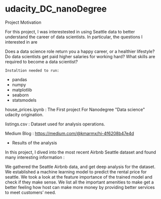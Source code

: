# udacity_DC_nanoDegree


Project Motivation

For this project, I was interestested in using Seattle data to better understand the career of data scientists. In particular, the questions I interested in are

Does a data science role return you a happy career, or a healthier lifestyle?
Do data scientists get paid higher salaries for working hard?
What skills are required to become a data scientist?


    Instaltion needed to run:
   - pandas
   - numpy
   - matplotlib
   - seaborn
   - statsmodels

house_prices.ipynb :
The First project For Nanodegree "Data science" udacity origination.

listings.csv :
Dataset used for analysis operations.

Medium Blog :
https://medium.com/@kmarmx/hi-4f6208b47e4d



- Results of the analysis



In this project, I dived into the most recent Airbnb Seattle dataset and found many interesting information  :

We gathered the Seattle Airbnb data, and get deep analysis for the dataset.
We established a machine learning model to predict the rental price for seattle.
We took a look at the feature importance of the trained model and check if they make sense.
We list all the important amenities to make get a better feeling how host can make more money by providing better services to meet customers’ need.
